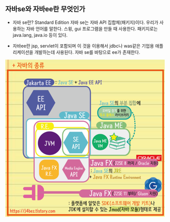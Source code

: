 ## 자바se와 자바ee란 무엇인가
- 자바 se란? Standard Edition
자바 se는 자바 API 집합체(패키지)이다. 우리가 사용하는 자바 언어를 말한다. 스윙, gui 프로그램을 만들 때 사용한다. 패키지로는 java.lang, java.io 등이 있다.

- 자바ee란 jsp, servlet이 포함되며 이 것을 이용해서 jdbc나 was같은 기업용 애플리케이션을 개발하는데 사용된다. 자바 se를 바탕으로 ee가 존재한다.
<img src="picture/그림9.png"/>